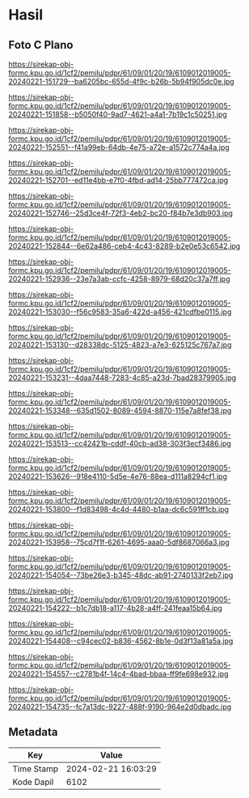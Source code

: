 # Hasil

## Foto C Plano

https://sirekap-obj-formc.kpu.go.id/1cf2/pemilu/pdpr/61/09/01/20/19/6109012019005-20240221-151729--ba6205bc-655d-4f9c-b26b-5b94f905dc0e.jpg

https://sirekap-obj-formc.kpu.go.id/1cf2/pemilu/pdpr/61/09/01/20/19/6109012019005-20240221-151858--b5050f40-9ad7-4621-a4a1-7b19c1c50251.jpg

https://sirekap-obj-formc.kpu.go.id/1cf2/pemilu/pdpr/61/09/01/20/19/6109012019005-20240221-152551--f41a99eb-64db-4e75-a72e-a1572c774a4a.jpg

https://sirekap-obj-formc.kpu.go.id/1cf2/pemilu/pdpr/61/09/01/20/19/6109012019005-20240221-152701--ed11e4bb-e7f0-4fbd-ad14-25bb777472ca.jpg

https://sirekap-obj-formc.kpu.go.id/1cf2/pemilu/pdpr/61/09/01/20/19/6109012019005-20240221-152746--25d3ce4f-72f3-4eb2-bc20-f84b7e3db903.jpg

https://sirekap-obj-formc.kpu.go.id/1cf2/pemilu/pdpr/61/09/01/20/19/6109012019005-20240221-152844--6e62a486-ceb4-4c43-8289-b2e0e53c6542.jpg

https://sirekap-obj-formc.kpu.go.id/1cf2/pemilu/pdpr/61/09/01/20/19/6109012019005-20240221-152936--23e7a3ab-ccfc-4258-8979-68d20c37a7ff.jpg

https://sirekap-obj-formc.kpu.go.id/1cf2/pemilu/pdpr/61/09/01/20/19/6109012019005-20240221-153030--f56c9583-35a6-422d-a456-421cdfbe0115.jpg

https://sirekap-obj-formc.kpu.go.id/1cf2/pemilu/pdpr/61/09/01/20/19/6109012019005-20240221-153130--d28338dc-5125-4823-a7e3-625125c767a7.jpg

https://sirekap-obj-formc.kpu.go.id/1cf2/pemilu/pdpr/61/09/01/20/19/6109012019005-20240221-153231--4daa7448-7283-4c85-a23d-7bad28379905.jpg

https://sirekap-obj-formc.kpu.go.id/1cf2/pemilu/pdpr/61/09/01/20/19/6109012019005-20240221-153348--635d1502-8089-4594-8870-115e7a8fef38.jpg

https://sirekap-obj-formc.kpu.go.id/1cf2/pemilu/pdpr/61/09/01/20/19/6109012019005-20240221-153513--cc42421b-cddf-40cb-ad38-303f3ecf3486.jpg

https://sirekap-obj-formc.kpu.go.id/1cf2/pemilu/pdpr/61/09/01/20/19/6109012019005-20240221-153626--918e4110-5d5e-4e76-88ea-d111a8294cf1.jpg

https://sirekap-obj-formc.kpu.go.id/1cf2/pemilu/pdpr/61/09/01/20/19/6109012019005-20240221-153800--f1d83498-4c4d-4480-b1aa-dc6c591ff1cb.jpg

https://sirekap-obj-formc.kpu.go.id/1cf2/pemilu/pdpr/61/09/01/20/19/6109012019005-20240221-153958--75cd7f1f-6261-4695-aaa0-5df8687066a3.jpg

https://sirekap-obj-formc.kpu.go.id/1cf2/pemilu/pdpr/61/09/01/20/19/6109012019005-20240221-154054--73be26e3-b345-48dc-ab91-2740133f2eb7.jpg

https://sirekap-obj-formc.kpu.go.id/1cf2/pemilu/pdpr/61/09/01/20/19/6109012019005-20240221-154222--b1c7db18-a117-4b28-a4ff-241feaa15b64.jpg

https://sirekap-obj-formc.kpu.go.id/1cf2/pemilu/pdpr/61/09/01/20/19/6109012019005-20240221-154408--c94cec02-b836-4562-8b1e-0d3f13a81a5a.jpg

https://sirekap-obj-formc.kpu.go.id/1cf2/pemilu/pdpr/61/09/01/20/19/6109012019005-20240221-154557--c2781b4f-14c4-4bad-bbaa-ff9fe698e932.jpg

https://sirekap-obj-formc.kpu.go.id/1cf2/pemilu/pdpr/61/09/01/20/19/6109012019005-20240221-154735--fc7a13dc-9227-488f-9190-964e2d0dbadc.jpg


## Metadata

| Key        | Value               |
| ---------- | ------------------- |
| Time Stamp | 2024-02-21 16:03:29 |
| Kode Dapil | 6102                |



